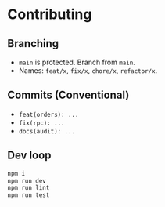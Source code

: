 # Contributing

## Branching
- `main` is protected. Branch from `main`.
- Names: `feat/x`, `fix/x`, `chore/x`, `refactor/x`.

## Commits (Conventional)
- `feat(orders): ...`
- `fix(rpc): ...`
- `docs(audit): ...`

## Dev loop
```bash
npm i
npm run dev
npm run lint
npm run test
